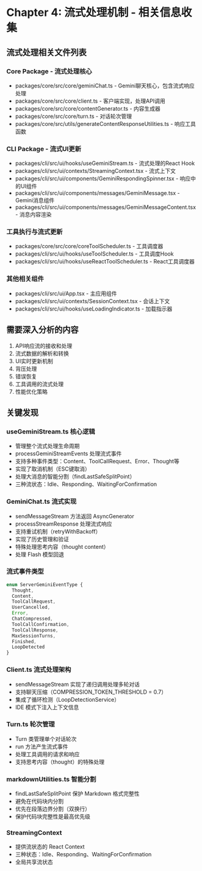 # Chapter 4: 流式处理机制 - 相关信息收集

## 流式处理相关文件列表

### Core Package - 流式处理核心
- packages/core/src/core/geminiChat.ts - Gemini聊天核心，包含流式响应处理
- packages/core/src/core/client.ts - 客户端实现，处理API调用
- packages/core/src/core/contentGenerator.ts - 内容生成器
- packages/core/src/core/turn.ts - 对话轮次管理
- packages/core/src/utils/generateContentResponseUtilities.ts - 响应工具函数

### CLI Package - 流式UI更新
- packages/cli/src/ui/hooks/useGeminiStream.ts - 流式处理的React Hook
- packages/cli/src/ui/contexts/StreamingContext.tsx - 流式上下文
- packages/cli/src/ui/components/GeminiRespondingSpinner.tsx - 响应中的UI组件
- packages/cli/src/ui/components/messages/GeminiMessage.tsx - Gemini消息组件
- packages/cli/src/ui/components/messages/GeminiMessageContent.tsx - 消息内容渲染

### 工具执行与流式更新
- packages/core/src/core/coreToolScheduler.ts - 工具调度器
- packages/cli/src/ui/hooks/useToolScheduler.ts - 工具调度Hook
- packages/cli/src/ui/hooks/useReactToolScheduler.ts - React工具调度器

### 其他相关组件
- packages/cli/src/ui/App.tsx - 主应用组件
- packages/cli/src/ui/contexts/SessionContext.tsx - 会话上下文
- packages/cli/src/ui/hooks/useLoadingIndicator.ts - 加载指示器

## 需要深入分析的内容
1. API响应流的接收和处理
2. 流式数据的解析和转换
3. UI实时更新机制
4. 背压处理
5. 错误恢复
6. 工具调用的流式处理
7. 性能优化策略

## 关键发现

### useGeminiStream.ts 核心逻辑
- 管理整个流式处理生命周期
- processGeminiStreamEvents 处理流式事件
- 支持多种事件类型：Content、ToolCallRequest、Error、Thought等
- 实现了取消机制（ESC键取消）
- 处理大消息的智能分割（findLastSafeSplitPoint）
- 三种流状态：Idle、Responding、WaitingForConfirmation

### GeminiChat.ts 流式实现
- sendMessageStream 方法返回 AsyncGenerator<GenerateContentResponse>
- processStreamResponse 处理流式响应
- 支持重试机制（retryWithBackoff）
- 实现了历史管理和验证
- 特殊处理思考内容（thought content）
- 处理 Flash 模型回退

### 流式事件类型
```typescript
enum ServerGeminiEventType {
  Thought,
  Content,
  ToolCallRequest,
  UserCancelled,
  Error,
  ChatCompressed,
  ToolCallConfirmation,
  ToolCallResponse,
  MaxSessionTurns,
  Finished,
  LoopDetected
}
```

### Client.ts 流式处理架构
- sendMessageStream 实现了递归调用处理多轮对话
- 支持聊天压缩（COMPRESSION_TOKEN_THRESHOLD = 0.7）
- 集成了循环检测（LoopDetectionService）
- IDE 模式下注入上下文信息

### Turn.ts 轮次管理
- Turn 类管理单个对话轮次
- run 方法产生流式事件
- 处理工具调用的请求和响应
- 支持思考内容（thought）的特殊处理

### markdownUtilities.ts 智能分割
- findLastSafeSplitPoint 保护 Markdown 格式完整性
- 避免在代码块内分割
- 优先在段落边界分割（双换行）
- 保护代码块完整性是最高优先级

### StreamingContext
- 提供流状态的 React Context
- 三种状态：Idle、Responding、WaitingForConfirmation
- 全局共享流状态